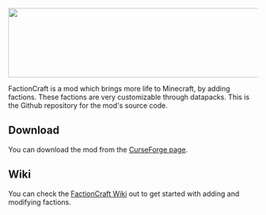 <p align="center">
  <img width="848" height="140" src="https://cdn.discordapp.com/attachments/841013653289566218/1068264176813887598/factioncraft_1_3_1130x187.png">
</p>

FactionCraft is a mod which brings more life to Minecraft, by adding factions. These factions are very customizable through datapacks. This is the Github repository for the mod's source code.

## Download
You can download the mod from the [CurseForge page](https://www.curseforge.com/minecraft/mc-mods/factioncraft). 

## Wiki
You can check the [FactionCraft Wiki](https://github.com/Patrigan/FactionCraft/wiki) out to get started with adding and modifying factions.
